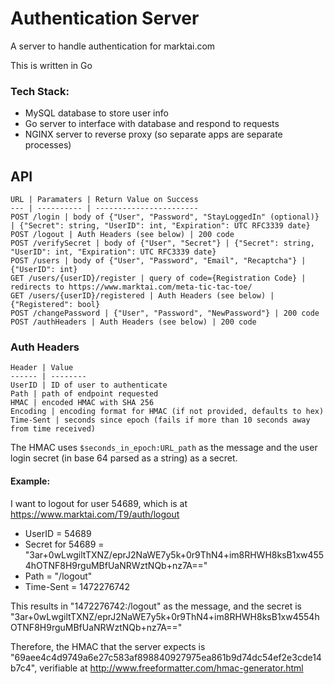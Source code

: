 # Authentication Server

A server to handle authentication for marktai.com

This is written in Go

### Tech Stack:
 *  MySQL database to store user info
 *  Go server to interface with database and respond to requests
 *  NGINX server to reverse proxy (so separate apps are separate processes)

## API

    URL | Paramaters | Return Value on Success
    --- | ---------- | -----------------------
    POST /login | body of {"User", "Password", "StayLoggedIn" (optional)} | {"Secret": string, "UserID": int, "Expiration": UTC RFC3339 date}
    POST /logout | Auth Headers (see below) | 200 code
    POST /verifySecret | body of {"User", "Secret"} | {"Secret": string, "UserID": int, "Expiration": UTC RFC3339 date}
    POST /users | body of {"User", "Password", "Email", "Recaptcha"} | {"UserID": int}
    GET /users/{userID}/register | query of code={Registration Code} | redirects to https://www.marktai.com/meta-tic-tac-toe/
    GET /users/{userID}/registered | Auth Headers (see below) | {"Registered": bool}
    POST /changePassword | {"User", "Password", "NewPassword"} | 200 code
    POST /authHeaders | Auth Headers (see below) | 200 code


### Auth Headers 
    Header | Value
    ------ | --------
    UserID | ID of user to authenticate
    Path | path of endpoint requested
    HMAC | encoded HMAC with SHA 256
    Encoding | encoding format for HMAC (if not provided, defaults to hex) 
    Time-Sent | seconds since epoch (fails if more than 10 seconds away from time received)

The HMAC uses `$seconds_in_epoch:URL_path` as the message and the user login secret (in base 64 parsed as a string) as a secret.

#### Example:

I want to logout for user 54689, which is at https://www.marktai.com/T9/auth/logout

* UserID = 54689
* Secret for 54689 = "3ar+0wLwgiltTXNZ/eprJ2NaWE7y5k+0r9ThN4+im8RHWH8ksB1xw4554hOTNF8H9rguMBfUaNRWztNQb+nz7A=="
* Path = "/logout"
* Time-Sent = 1472276742

This results in "1472276742:/logout" as the message, and the secret is "3ar+0wLwgiltTXNZ/eprJ2NaWE7y5k+0r9ThN4+im8RHWH8ksB1xw4554hOTNF8H9rguMBfUaNRWztNQb+nz7A=="

Therefore, the HMAC that the server expects is "69aee4c4d9749a6e27c583af898840927975ea861b9d74dc54ef2e3cde14b7c4", verifiable at http://www.freeformatter.com/hmac-generator.html
